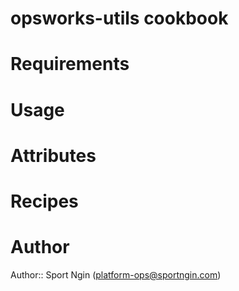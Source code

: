 # opsworks-utils cookbook

# Requirements

# Usage

# Attributes

# Recipes

# Author

Author:: Sport Ngin (<platform-ops@sportngin.com>)
